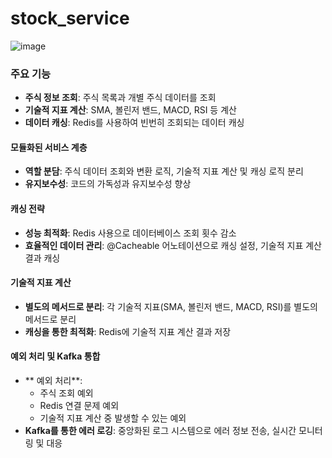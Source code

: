 # stock_service


![image](https://github.com/user-attachments/assets/97e87dab-efbd-4fa0-b385-32ba8494a95b)

### 주요 기능
- **주식 정보 조회**: 주식 목록과 개별 주식 데이터를 조회
- **기술적 지표 계산**: SMA, 볼린저 밴드, MACD, RSI 등 계산
- **데이터 캐싱**: Redis를 사용하여 빈번히 조회되는 데이터 캐싱

<!--### 설계 개요 및 이유-->
#### 모듈화된 서비스 계층
- **역할 분담**: 주식 데이터 조회와 변환 로직, 기술적 지표 계산 및 캐싱 로직 분리
- **유지보수성**: 코드의 가독성과 유지보수성 향상

#### 캐싱 전략
- **성능 최적화**: Redis 사용으로 데이터베이스 조회 횟수 감소
- **효율적인 데이터 관리**: @Cacheable 어노테이션으로 캐싱 설정, 기술적 지표 계산 결과 캐싱

#### 기술적 지표 계산
- **별도의 메서드로 분리**: 각 기술적 지표(SMA, 볼린저 밴드, MACD, RSI)를 별도의 메서드로 분리
- **캐싱을 통한 최적화**: Redis에 기술적 지표 계산 결과 저장

#### 예외 처리 및 Kafka 통합
- ** 예외 처리**:
  - 주식 조회 예외
  - Redis 연결 문제 예외
  - 기술적 지표 계산 중 발생할 수 있는 예외
- **Kafka를 통한 에러 로깅**: 중앙화된 로그 시스템으로 에러 정보 전송, 실시간 모니터링 및 대응
